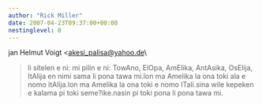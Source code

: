 ```yaml
---
author: "Rick Miller"
date: 2007-04-23T09:37:00+00:00
nestinglevel: 0
---
```

jan Helmut Voigt <[akesi_palisa@yahoo.de](mailto://akesi_palisa@yahoo.de)\
> li sitelen e ni:
> mi pilin e ni: TowAno, ElOpa, AmElika, AntAsika, OsElija, ItAlija
> en nimi sama li pona tawa mi.lon ma Amelika la ona toki ala e nomo itAlija.lon ma Amelika la ona toki e nomo ITali.sina wile kepeken e kalama pi toki seme?ike.nasin pi toki pona li pona tawa mi.
